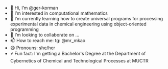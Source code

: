 - 👋 Hi, I’m @ger-korman
- 👀 I’m interested in computational mathematics
- 🌱 I’m currently learning how to create universal programs for processing experimental data in chemical engineering using object-oriented programming
- 💞️ I’m looking to collaborate on ...
- 📫 How to reach me: tg: @mr_mkao
- 😄 Pronouns: she/her
- ⚡ Fun fact: I'm getting a Bachelor's Degree at the Department of Cybernetics of Chemical and Technological Processes at MUCTR

<!---
ger-korman/ger-korman is a ✨ special ✨ repository because its `README.md` (this file) appears on your GitHub profile.
You can click the Preview link to take a look at your changes.
--->
